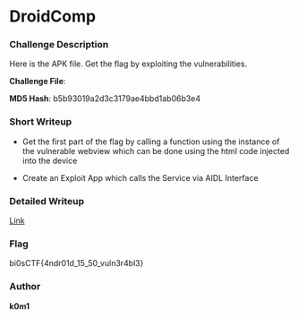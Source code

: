 # DroidComp

### Challenge Description

Here is the APK file. Get the flag by exploiting the vulnerabilities. 

**Challenge File**:


**MD5 Hash**:
b5b93019a2d3c3179ae4bbd1ab06b3e4

### Short Writeup

+ Get the first part of the flag by calling a function using the instance of the vulnerable webview which can be done using the html code injected into the device

+ Create an Exploit App which calls the Service via AIDL Interface

### Detailed Writeup

[Link](https://blog.bi0s.in/2023/01/25/Misc/bi0sCTF22-DroidComp/)

### Flag

bi0sCTF{4ndr01d_15_50_vuln3r4bl3}

### Author 

**k0m1**

